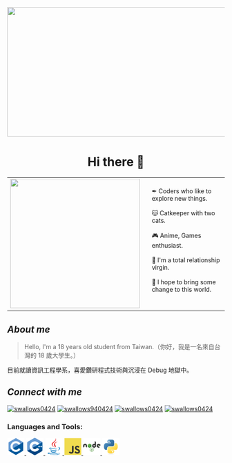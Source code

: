 <img src="https://media1.tenor.com/m/llq0fEoH5W0AAAAC/welcome.gif" width="1200" height="300"/>
<h1 align="center">Hi there 👋</h1>

<!-- 個人簡介 -->
<table style="border:none">
  <tr>
    <td style="vertical-align:top">
      <img src="https://media1.tenor.com/m/cwOI3DtZRzgAAAAC/anya-forger-taking-notes.gif" height="300" width="300"/>
    </td>
    <td>
    </td>
    <td height="250" width="800">
      ✒ Coders who like to explore new things.<br><br>
      🐱 Catkeeper with two cats.<br><br>
      🎮 Anime, Games enthusiast.<br><br>
      🤍 I'm a total relationship virgin.<br><br>
      🌱 I hope to bring some change to this world.<br><br>
    </td>
  </tr>
</table>

<!-- 關於我 -->
## *About me*
> Hello, I'm a 18 years old student from Taiwan.（你好，我是一名來自台灣的 18 歲大學生。）

目前就讀資訊工程學系，喜愛鑽研程式技術與沉浸在 Debug 地獄中。

<!-- 聯繫方式 -->
## *Connect with me*
<p align="left">
  <a href="https://twitter.com/swallows0424" target="_blank"><img src="https://raw.githubusercontent.com/rahuldkjain/github-profile-readme-generator/master/src/images/icons/Social/twitter.svg" alt="swallows0424" height="30" width="40"/></a>
  <a href="https://www.facebook.com/swallows940424" target="_blank"><img src="https://raw.githubusercontent.com/rahuldkjain/github-profile-readme-generator/master/src/images/icons/Social/facebook.svg" alt="swallows940424" height="30" width="40"/></a>
  <a href="https://www.instagram.com/swallows0424" target="_blank"><img src="https://raw.githubusercontent.com/rahuldkjain/github-profile-readme-generator/master/src/images/icons/Social/instagram.svg" alt="swallows0424" height="30" width="40"/></a>
  <a href="https://discord.com/users/482124701741744138" target="_blank"><img src="https://raw.githubusercontent.com/rahuldkjain/github-profile-readme-generator/master/src/images/icons/Social/discord.svg" alt="swallows0424" height="30" width="40"/></a>
</p>

<h3 align="left">Languages and Tools:</h3>
<p align="left"> <a href="https://www.cprogramming.com/" target="_blank" rel="noreferrer"> <img src="https://raw.githubusercontent.com/devicons/devicon/master/icons/c/c-original.svg" alt="c" width="40" height="40"/> </a> <a href="https://www.w3schools.com/cpp/" target="_blank" rel="noreferrer"> <img src="https://raw.githubusercontent.com/devicons/devicon/master/icons/cplusplus/cplusplus-original.svg" alt="cplusplus" width="40" height="40"/> </a> <a href="https://www.java.com" target="_blank" rel="noreferrer"> <img src="https://raw.githubusercontent.com/devicons/devicon/master/icons/java/java-original.svg" alt="java" width="40" height="40"/> </a> <a href="https://developer.mozilla.org/en-US/docs/Web/JavaScript" target="_blank" rel="noreferrer"> <img src="https://raw.githubusercontent.com/devicons/devicon/master/icons/javascript/javascript-original.svg" alt="javascript" width="40" height="40"/> </a> <a href="https://nodejs.org" target="_blank" rel="noreferrer"> <img src="https://raw.githubusercontent.com/devicons/devicon/master/icons/nodejs/nodejs-original-wordmark.svg" alt="nodejs" width="40" height="40"/> </a> <a href="https://www.python.org" target="_blank" rel="noreferrer"> <img src="https://raw.githubusercontent.com/devicons/devicon/master/icons/python/python-original.svg" alt="python" width="40" height="40"/> </a> </p>

<!-- <p align="left"> <a href="https://github.com/ryo-ma/github-profile-trophy"><img src="https://github-profile-trophy.vercel.app/?username=brian940424" alt="brian940424" /></a> </p>
<p><img align="left" src="https://github-readme-stats.vercel.app/api/top-langs?username=brian940424&show_icons=true&locale=en&layout=compact" alt="brian940424" /></p>
<p>&nbsp;<img align="center" src="https://github-readme-stats.vercel.app/api?username=brian940424&show_icons=true&locale=en" alt="brian940424" /></p>
<p><img align="center" src="https://github-readme-streak-stats.herokuapp.com/?user=brian940424&" alt="brian940424" /></p>
-->
